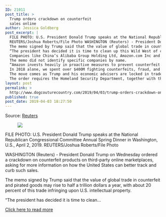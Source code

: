```yaml
---
ID: 21011
post_title: >
  Trump orders crackdown on counterfeit
  sales online
author: Jessica Goldberg
post_excerpt: |
  FILE PHOTO: U.S. President Donald Trump speaks at the National Republican Congressional Committee Annual Spring Dinner in Washington, U.S., April 2, 2019.
  REUTERS/Joshua Roberts/File Photo WASHINGTON (Reuters) - President Donald Trump on Wednesday ordered a crackdown on counterfeit products on third-party online marketplaces, asking for more information on how the United States can better track and curb such sales.
  The memo signed by Trump said that the value of global trade in counterfeit and pirated goods may rise to half a trillion dollars a year, with about 20 percent of this trade infringing upon U.S. intellectual property.
  “The president has decided it is time to clean up this Wild West of counterfeiting and trafficking,” White House economic adviser Peter Navarro said on a conference call with reporters.
  Companies like China’s Alibaba Group Holding Ltd, Amazon.com Inc and eBay Inc have policies that ban counterfeit goods and have pointed to their investments in programs to keep fakes off their platforms.
  The memo did not identify specific companies by name.
  “Amazon invests heavily in proactive measures to prevent counterfeit goods from ever reaching our stores.
  In 2018 alone, we spent over $400M fighting counterfeits, fraud, and other forms of abuse,” an Amazon spokesperson said on Wednesday.
  The move comes as Trump and his economic advisers are locked in trade talks with China that the president says aims to reduce the theft of U.S. intellectual property.
  The order requires the Homeland Security Department, together with the departments of Commerce and Justice, to provide recommendations in 210 days on how to address the problem through better monitoring and enforcement, Navarro said.
layout: post
permalink: >
  http://www.dogcouturecountry.com/2019/04/03/trump-orders-crackdown-on-counterfeit-sales-online/
published: true
post_date: 2019-04-03 18:27:50
---
```

<p class="article-info-author-source"> <span>Source: <a href="https://www.reuters.com/article/us-usa-trump-counterfeit/trump-orders-crackdown-on-counterfeit-sales-online-idUSKCN1RF1V7" target="_blank">Reuters</a></span> </p> <figure><img src="https://s4.reutersmedia.net/resources/r/?m=02&amp;d=20190403&amp;t=2&amp;i=1373108559&amp;r=LYNXNPEF3213Z"></figure>
<p>FILE PHOTO: U.S. President Donald Trump speaks at the National Republican Congressional Committee Annual Spring Dinner in Washington, U.S., April 2, 2019. REUTERS/Joshua Roberts/File Photo</p>
<p>WASHINGTON (Reuters) - President Donald Trump on Wednesday ordered a crackdown on counterfeit products on third-party online marketplaces, asking for more information on how the United States can better track and curb such sales.</p>
<p>The memo signed by Trump said that the value of global trade in counterfeit and pirated goods may rise to half a trillion dollars a year, with about 20 percent of this trade infringing upon U.S. intellectual property.</p>
<p>“The president has decided it is time to clean...</p> <p class="article-info-more"> <a href="https://www.reuters.com/article/us-usa-trump-counterfeit/trump-orders-crackdown-on-counterfeit-sales-online-idUSKCN1RF1V7" target="_blank">Click here to read more</a> </p>